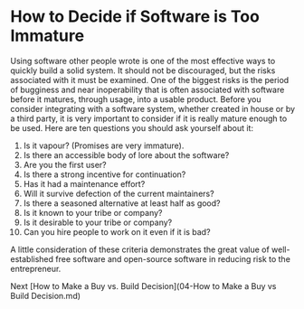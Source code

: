# How to Decide if Software is Too Immature
[//]: # (Version:1.0.0)
Using software other people wrote is one of the most effective ways to quickly build a solid system. It should not be discouraged, but the risks associated with it must be examined. One of the biggest risks is the period of bugginess and near inoperability that is often associated with software before it matures, through usage, into a usable product. Before you consider integrating with a software system, whether created in house or by a third party, it is very important to consider if it is really mature enough to be used. Here are ten questions you should ask yourself about it:

1. Is it vapour? (Promises are very immature).
2. Is there an accessible body of lore about the software?
3. Are you the first user?
4. Is there a strong incentive for continuation?
5. Has it had a maintenance effort?
6. Will it survive defection of the current maintainers?
7. Is there a seasoned alternative at least half as good?
8. Is it known to your tribe or company?
9. Is it desirable to your tribe or company?
10. Can you hire people to work on it even if it is bad?

A little consideration of these criteria demonstrates the great value of well-established free software and open-source software in reducing risk to the entrepreneur.

Next [How to Make a Buy vs. Build Decision](04-How to Make a Buy vs Build Decision.md)